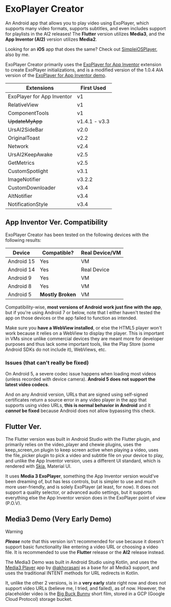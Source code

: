 # ExoPlayer Creator
An Android app that allows you to play video using ExoPlayer, which supports many video formats, supports subtitles, and even includes support for playlists in the AI2 releases!
The **Flutter** version utilizes **Media3**, and the **App Inventor (AI2)** version utilizes **Media2**.

Looking for an **iOS** app that does the same? Check out [SimpleiOSPlayer](https://github.com/A-Star100/SimpleiOSPlayer), also by me.

ExoPlayer Creator primarily uses the [ExoPlayer for App Inventor](https://github.com/zainulhassan815/exoplayer-appinventor) extension to create ExoPlayer initializations, and is a modified version of the 1.0.4 AIA version of the [ExoPlayer for App Inventor demo](https://github.com/zainulhassan815/exoplayer-appinventor/blob/v2.0/aia/exoplayer_v1.0.4.aia).

| Extensions | First Used |
| -------- | ------- |
| ExoPlayer for App Inventor  | v1 |
| RelativeView | v1    |
| ComponentTools | v1   |
| ~~UpdateMyApp~~ | v1.4.1 - v3.3 |
| UrsAI2SideBar | v2.0  |
| OriginalToast | v2.2  |
| Network | v2.4  |
| UrsAI2KeepAwake | v2.5  |
| GetMetrics | v2.5  |
| CustomSpotlight | v3.1  |
| ImageNotifier | v3.2.2 |
| CustomDownloader | v3.4 |
| AltNotifier | v3.4 |
| NotificationStyle | v3.4 |


## App Inventor Ver. Compatibility
ExoPlayer Creator has been tested on the following devices with the following results:

| Device | Compatible? | Real Device/VM |
| -------- | ------- |  ------- |
| Android 15  | Yes   |  VM     |
| Android 14 | Yes  |   Real Device   |
| Android 9 | Yes  |   VM   |
| Android 8 | Yes  |   VM   |
| Android 5 | **Mostly Broken**  |   VM   |


Compatibility-wise, **most versions of Android work just fine with the app**, but if you're using Android 7 or below, note that I either haven't tested the app on those devices or the app failed to function as intended.

Make sure you **have a WebView installed**, or else the HTML5 player won't work because it relies on a WebView to display the player. This is important in VMs since unlike commercial devices they are meant more for developer purposes and thus lack some important tools, like the Play Store (some Android SDKs do not include it), WebViews, etc.

### Issues (that can't really be fixed)
On Android 5, a severe codec issue happens when loading most videos (unless recorded with device camera). **Android 5 does not support the latest video codecs**.

And on any Android version, URLs that are signed using self-signed certificates return a source error in any video player in the app that supports using video URLs, **this is normal behavior in Android** and it ***cannot* be fixed** because Android does not allow bypassing this check.

## Flutter Ver.
The Flutter version was built in Android Studio with the Flutter plugin, and primarily relies on the video_player and chewie plugins, uses the keep_screen_on plugin to keep screen active when playing a video, uses the file_picker plugin to pick a video and subtitle file on your device to play, and unlike the App Inventor version, uses a different UI standard, which is rendered with [Skia](https://skia.org/), Material UI.

It uses **Media 3 ExoPlayer**, something the App Inventor version would've been dreaming of, but has less controls, but is simpler to use and *much* more user-friendly, and is solely ExoPlayer (at least, for now). It does not support a quality selector, or advanced audio settings, but it supports everything else the App Inventor version does in the ExoPlayer point of view (P.O.V).

## Media3 Demo (Very Early Demo)
> [!WARNING]
> ***Please*** note that this version isn't recommended for use because it doesn't support basic functionality like entering a video URL or choosing a video file. It is recommended to use the **Flutter** release or the **AI2** release instead.

The Media3 Demo was built in Android Studio using Kotlin, and uses the [Media3 Player](https://github.com/akhorasani/Media3Player) app by [@akhorasani](https://github.com/akhorasani) as a base for all Media3 support, and uses the traditional INTENT methods for URL redirects in Kotlin.

It, unlike the other 2 versions, is in a **very early** state right now and does not support video URLs (believe me, I tried, and failed), as of now. However, the placeholder video is the [Big Buck Bunny](https://peach.blender.org/) short film, stored in a GCP (Google Cloud Protocol) storage bucket.





